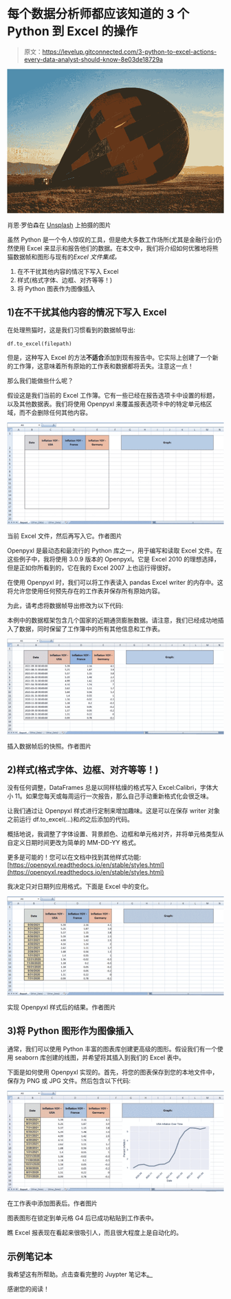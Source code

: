 # 每个数据分析师都应该知道的 3 个 Python 到 Excel 的操作

> 原文：<https://levelup.gitconnected.com/3-python-to-excel-actions-every-data-analyst-should-know-8e03de18729a>

![](img/37de00e7ccfdda495e5e4840ab2bcac5.png)

肖恩·罗伯森在 [Unsplash](https://unsplash.com/) 上拍摄的图片

虽然 Python 是一个令人惊叹的工具，但是绝大多数工作场所(尤其是金融行业)仍然使用 Excel 来显示和报告他们的数据。在本文中，我们将介绍如何优雅地将熊猫数据帧和图形与现有的*Excel 文件集成。*

1.  在不干扰其他内容的情况下写入 Excel
2.  样式(格式字体、边框、对齐等等！)
3.  将 Python 图表作为图像插入

## 1)在不干扰其他内容的情况下写入 Excel

在处理熊猫时，这是我们习惯看到的数据帧导出:

```
df.to_excel(filepath)
```

但是，这种写入 Excel 的方法**不适合**添加到现有报告中。它实际上创建了一个新的工作簿，这意味着所有原始的工作表和数据都将丢失。注意这一点！

那么我们能做些什么呢？

假设这是我们当前的 Excel 工作簿。它有一些已经在报告选项卡中设置的标题，以及其他数据表。我们将使用 Openpyxl 来覆盖报表选项卡中的特定单元格区域，而不会删除任何其他内容。

![](img/4c727c4fd2f628c6591c6663d60c375d.png)

当前 Excel 文件，然后再写入它。作者图片

Openpyxl 是最动态和最流行的 Python 库之一，用于编写和读取 Excel 文件。在这些例子中，我将使用 3.0.9 版本的 Openpyxl。它是 Excel 2010 的理想选择，但是正如你所看到的，它在我的 Excel 2007 上也运行得很好。

在使用 Openpyxl 时，我们可以将工作表读入 pandas Excel writer 的内存中。这将允许您使用任何预先存在的工作表并保存所有原始内容。

为此，请考虑将数据帧导出修改为以下代码:

本例中的数据框架包含几个国家的近期通货膨胀数据。请注意，我们已经成功地插入了数据，同时保留了工作簿中的所有其他信息和工作表。

![](img/c798aecdaa33160dfd66ae4f72b31460.png)

插入数据帧后的快照。作者图片

## 2)样式(格式字体、边框、对齐等等！)

没有任何调整，DataFrames 总是以同样枯燥的格式写入 Excel:Calibri，字体大小 11。如果您每天或每周运行一次报告，那么自己手动重新格式化会很乏味。

让我们通过让 Openpyxl 样式进行定制来增加趣味。这是可以在保存 writer 对象之前运行 df.to_excel(…)和*的*之后添加的代码。

概括地说，我调整了字体设置、背景颜色、边框和单元格对齐，并将单元格类型从自定义日期时间更改为简单的 MM-DD-YY 格式。

更多是可能的！您可以在文档中找到其他样式功能:[https://openpyxl.readthedocs.io/en/stable/styles.html](https://openpyxl.readthedocs.io/en/stable/styles.html)

我决定只对日期列应用格式。下面是 Excel 中的变化。

![](img/f45b47d87934f9c4a2c09824c972ee84.png)

实现 Openpyxl 样式后的结果。作者图片

## 3)将 Python 图形作为图像插入

通常，我们可以使用 Python 丰富的图表库创建更高级的图形。假设我们有一个使用 seaborn 库创建的线图，并希望将其插入到我们的 Excel 表中。

下面是如何使用 Openpyxl 实现的。首先，将您的图表保存到您的本地文件中，保存为 PNG 或 JPG 文件。然后包含以下代码:

![](img/d39f7f024be45fc034ab19e69badf103.png)

在工作表中添加图表后。作者图片

图表图形在锁定到单元格 G4 后已成功粘贴到工作表中。

瞧 Excel 报表现在看起来很吸引人，而且很大程度上是自动化的。

## 示例笔记本

我希望这有所帮助。点击查看完整的 Juypter 笔记本[。](https://github.com/misha345a/MEDIUM_DataFrames_to_Excel/blob/main/Pandas_to_Excel.ipynb)

感谢您的阅读！